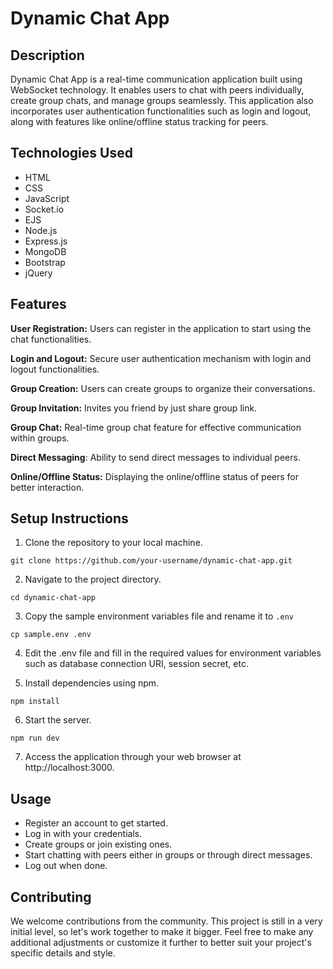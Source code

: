 # Dynamic Chat App

## Description 

Dynamic Chat App is a real-time communication application built using WebSocket technology. It enables users to chat with peers individually, create group chats, and manage groups seamlessly. This application also incorporates user authentication functionalities such as login and logout, along with features like online/offline status tracking for peers.

## Technologies Used

- HTML
- CSS
- JavaScript
- Socket.io
- EJS
- Node.js
- Express.js
- MongoDB
- Bootstrap
- jQuery

## Features

**User Registration:** Users can register in the application to start using the chat functionalities.

**Login and Logout:** Secure user authentication mechanism with login and logout functionalities.

**Group Creation:** Users can create groups to organize their conversations.

**Group Invitation:** Invites you friend by just share group link.

**Group Chat:** Real-time group chat feature for effective communication within groups.

**Direct Messaging**: Ability to send direct messages to individual peers.

**Online/Offline Status:** Displaying the online/offline status of peers for better interaction.

## Setup Instructions

1. Clone the repository to your local machine.
```
git clone https://github.com/your-username/dynamic-chat-app.git
``` 

2. Navigate to the project directory.
```
cd dynamic-chat-app
```

3. Copy the sample environment variables file and rename it to `.env`
```
cp sample.env .env
```

4. Edit the .env file and fill in the required values for environment variables such as database 
connection URI, session secret, etc.

5. Install dependencies using npm.
```
npm install
```

6. Start the server.
```
npm run dev
```

7. Access the application through your web browser at http://localhost:3000.

## Usage

- Register an account to get started.
- Log in with your credentials.
- Create groups or join existing ones.
- Start chatting with peers either in groups or through direct messages.
- Log out when done.

## Contributing

We welcome contributions from the community. This project is still in a very initial level, so let's work together to make it bigger. Feel free to make any additional adjustments or customize it further to better suit your project's specific details and style.
